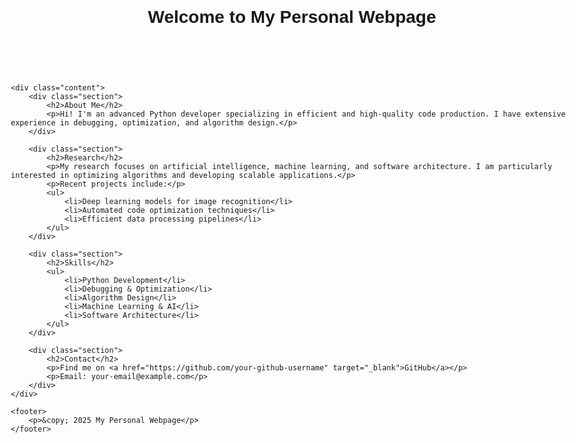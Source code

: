 <!DOCTYPE html>
<html lang="en">
<head>
    <meta charset="UTF-8">
    <meta name="viewport" content="width=device-width, initial-scale=1.0">
    <title>My Personal Webpage</title>
    <style>
        body {
            font-family: Arial, sans-serif;
            margin: 20px;
            padding: 20px;
            max-width: 900px;
            margin: auto;
        }
        header, footer {
            text-align: center;
            padding: 15px;
        }
        .content {
            display: flex;
            flex-direction: column;
            align-items: center;
        }
        .section {
            width: 100%;
            margin-bottom: 20px;
            padding: 15px;
            border: 1px solid #ddd;
            border-radius: 8px;
            background-color: #f9f9f9;
        }
    </style>
</head>
<body>
    <header>
        <h1>Welcome to My Personal Webpage</h1>
    </header>
    
    <div class="content">
        <div class="section">
            <h2>About Me</h2>
            <p>Hi! I'm an advanced Python developer specializing in efficient and high-quality code production. I have extensive experience in debugging, optimization, and algorithm design.</p>
        </div>
        
        <div class="section">
            <h2>Research</h2>
            <p>My research focuses on artificial intelligence, machine learning, and software architecture. I am particularly interested in optimizing algorithms and developing scalable applications.</p>
            <p>Recent projects include:</p>
            <ul>
                <li>Deep learning models for image recognition</li>
                <li>Automated code optimization techniques</li>
                <li>Efficient data processing pipelines</li>
            </ul>
        </div>
        
        <div class="section">
            <h2>Skills</h2>
            <ul>
                <li>Python Development</li>
                <li>Debugging & Optimization</li>
                <li>Algorithm Design</li>
                <li>Machine Learning & AI</li>
                <li>Software Architecture</li>
            </ul>
        </div>
        
        <div class="section">
            <h2>Contact</h2>
            <p>Find me on <a href="https://github.com/your-github-username" target="_blank">GitHub</a></p>
            <p>Email: your-email@example.com</p>
        </div>
    </div>
    
    <footer>
        <p>&copy; 2025 My Personal Webpage</p>
    </footer>
</body>
</html>
